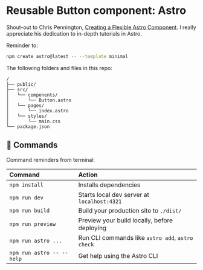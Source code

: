 # Reusable Button component: Astro

Shout-out to Chris Pennington, [Creating a Flexible Astro Component](https://youtu.be/Yc7MYP8qU-8?si=M4gPxYE118JIwgJK). I really appreciate his dedication to in-depth tutorials in Astro. 

Reminder to:

```sh
npm create astro@latest -- --template minimal
```

The following folders and files in this repo:

```text
/
├── public/
├── src/
│   └── components/
│       └── Button.astro
│   └── pages/
│       └── index.astro
│   └── styles/
│       └── main.css
└── package.json
```

## 🧞 Commands

Command reminders from terminal:

| Command                   | Action                                           |
| :------------------------ | :----------------------------------------------- |
| `npm install`             | Installs dependencies                            |
| `npm run dev`             | Starts local dev server at `localhost:4321`      |
| `npm run build`           | Build your production site to `./dist/`          |
| `npm run preview`         | Preview your build locally, before deploying     |
| `npm run astro ...`       | Run CLI commands like `astro add`, `astro check` |
| `npm run astro -- --help` | Get help using the Astro CLI                     |

